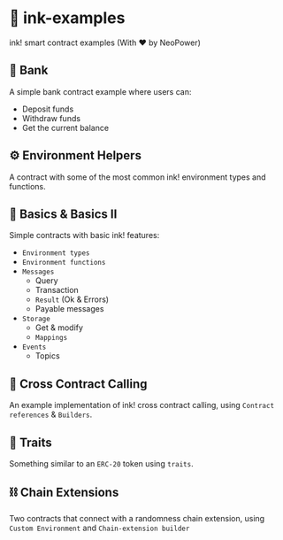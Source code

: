 # 🦑 ink-examples
ink! smart contract examples (With ♥️ by NeoPower)

## 🏦 Bank
A simple bank contract example where users can:
- Deposit funds
- Withdraw funds
- Get the current balance

## ⚙️ Environment Helpers
A contract with some of the most common ink! environment types and functions. 

## 🚀 Basics & Basics II
Simple contracts with basic ink! features:
-  `Environment types`
-  `Environment functions`
-  `Messages`
   -  Query
   -  Transaction
   -  `Result` (Ok & Errors)
   -  Payable messages
- `Storage`
  - Get & modify
  - `Mappings`
- `Events`
  - Topics

## 🔄 Cross Contract Calling
An example implementation of ink! cross contract calling, using `Contract references` & `Builders`.

## 📜 Traits
Something similar to an `ERC-20` token using `traits`.

## ⛓️ Chain Extensions
Two contracts that connect with a randomness chain extension, using `Custom Environment` and `Chain-extension builder` 
